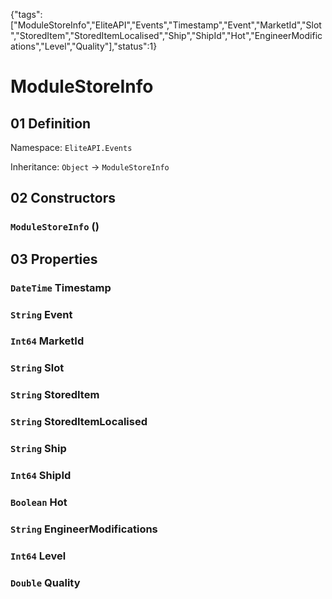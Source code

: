 {"tags":["ModuleStoreInfo","EliteAPI","Events","Timestamp","Event","MarketId","Slot","StoredItem","StoredItemLocalised","Ship","ShipId","Hot","EngineerModifications","Level","Quality"],"status":1}

# ModuleStoreInfo

## 01 Definition

Namespace: `EliteAPI.Events`

Inheritance: `Object` → `ModuleStoreInfo`

## 02 Constructors

### `ModuleStoreInfo` ()

## 03 Properties

### `DateTime` Timestamp

### `String` Event

### `Int64` MarketId

### `String` Slot

### `String` StoredItem

### `String` StoredItemLocalised

### `String` Ship

### `Int64` ShipId

### `Boolean` Hot

### `String` EngineerModifications

### `Int64` Level

### `Double` Quality

